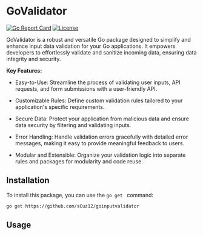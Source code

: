 # GoValidator

[![Go Report Card](https://goreportcard.com/badge/github.com/yourusername/yourpackage)](https://goreportcard.com/report/github.com/yourusername/yourpackage)
[![License](https://img.shields.io/badge/license-MIT-blue.svg)](https://opensource.org/licenses/MIT)

GoValidator is a robust and versatile Go package designed to simplify and enhance input data validation for your Go applications. It empowers developers to effortlessly validate and sanitize incoming data, ensuring data integrity and security.

**Key Features:** 
- Easy-to-Use: Streamline the process of validating user inputs, API requests, and form submissions with a user-friendly API.

- Customizable Rules: Define custom validation rules tailored to your application's specific requirements.

- Secure Data: Protect your application from malicious data and ensure data security by filtering and validating inputs.

- Error Handling: Handle validation errors gracefully with detailed error messages, making it easy to provide meaningful feedback to users.

- Modular and Extensible: Organize your validation logic into separate rules and packages for modularity and code reuse.


## Installation

To install this package, you can use the `go get ` command:

```bash
go get https://github.com/sCuz12/goinputvalidator
```

## Usage 
